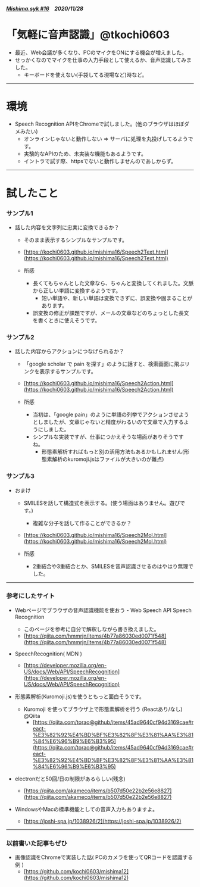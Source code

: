 ##### [Mishima.syk #16](https://connpass.com/event/164605/)　2020/11/28
# 「気軽に音声認識」@tkochi0603
* 最近、Web会議が多くなり、PCのマイクをONにする機会が増えました。
* せっかくなのでマイクを仕事の入力手段として使えるか、音声認識してみました。
  * キーボードを使えない(手袋してる現場など)時など。

---
# 環境
* Speech Recognition APIをChromeで試しました。(他のブラウザはほぼダメみたい)
  * オンラインじゃないと動作しない ⇒ サーバに処理を丸投げしてるようです。
  * 実験的なAPIのため、未実装な機能もあるようです。
  * イントラで試す際、httpsでないと動作しませんのであしからず。

---
# 試したこと
### サンプル1
+ 話した内容を文字列に忠実に変換できるか？
  + そのまま表示するシンプルなサンプルです。
  + [https://kochi0603.github.io/mishima16/Speech2Text.html](https://kochi0603.github.io/mishima16/Speech2Text.html)

  + 所感
    + 長くてもちゃんとした文章なら、ちゃんと変換してくれました。文脈から正しい単語に変換するようです。 
      + 短い単語や、新しい単語は変換できずに、誤変換や固まることがあります。
    + 誤変換の修正が課題ですが、メールの文章などのちょっとした長文を書くときに使えそうです。

### サンプル2
+ 話した内容からアクションにつなげられるか？
  + 「google scholar で pain を探す」のように話すと、検索画面に飛ぶリンクを表示するサンプルです。
  + [https://kochi0603.github.io/mishima16/Speech2Action.html](https://kochi0603.github.io/mishima16/Speech2Action.html)

  + 所感
    + 当初は、「google pain」のように単語の列挙でアクションさせようとしましたが、文章じゃないと精度がわるいので文章で入力するようにしました。
    + シンプルな実装ですが、仕事につかえそうな場面がありそうですね。
      + 形態素解析すればもっと別の活用方法もあるかもしれません(形態素解析のkuromoji.jsはファイルが大きいのが難点)

### サンプル3
+ おまけ
  + SMILESを話して構造式を表示する。(使う場面はありません。遊びです。)
    + 複雑な分子を話して作ることができるか？
  + [https://kochi0603.github.io/mishima16/Speech2Mol.html](https://kochi0603.github.io/mishima16/Speech2Mol.html)

  + 所感
    + 2重結合や3重結合とか、SMILESを音声認識させるのはやはり無理でした。

---
### 参考にしたサイト
 * Webページでブラウザの音声認識機能を使おう - Web Speech API Speech Recognition
   * このページを参考に自分で解釈しながら書き換えました。
   * [https://qiita.com/hmmrjn/items/4b77a86030ed0071f548](https://qiita.com/hmmrjn/items/4b77a86030ed0071f548)

 * SpeechRecognition( MDN )
   * [https://developer.mozilla.org/en-US/docs/Web/API/SpeechRecognition](https://developer.mozilla.org/en-US/docs/Web/API/SpeechRecognition)

 * 形態素解析(Kuromoji.js)を使うともっと面白そうです。
   * Kuromoji を使ってブラウザ上で形態素解析を行う (Reactあり/なし) @Qiita
     * [https://qiita.com/torao@github/items/45ad9640cf94d3169cae#react-%E3%82%92%E4%BD%BF%E3%82%8F%E3%81%AA%E3%81%84%E6%96%B9%E6%B3%95](https://qiita.com/torao@github/items/45ad9640cf94d3169cae#react-%E3%82%92%E4%BD%BF%E3%82%8F%E3%81%AA%E3%81%84%E6%96%B9%E6%B3%95)

 * electronだと50回/日の制限があるらしい(残念)
   * [https://qiita.com/akameco/items/b507d50e22b2e56e8827](https://qiita.com/akameco/items/b507d50e22b2e56e8827)

 * WindowsやMacの標準機能としての音声入力もありますよ。
   * [https://joshi-spa.jp/1038926/2](https://joshi-spa.jp/1038926/2)

---
### 以前書いた記事もぜひ
 * 画像認識をChromeで実装した話( PCのカメラを使ってQRコードを認識する例 )
   * [https://github.com/kochi0603/mishima12](https://github.com/kochi0603/mishima12)
